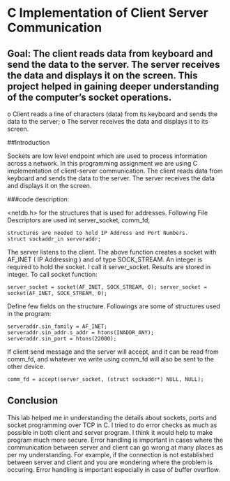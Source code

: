 # C Implementation of Client Server Communication
## Goal: The client reads data from keyboard and send the data to the server. The server receives the data and displays it on the screen. This project helped in gaining deeper understanding of the computer’s socket operations.
o Client reads a line of characters (data) from its keyboard and sends the data to the server; 
o The server receives the data and displays it to its screen.

##Introduction

Sockets are low level endpoint which are used to process information across a network. In this programming assignment we are using C implementation of client-server communication. The client reads data from keyboard and sends the data to the server. The server receives the data and displays it on the screen.

###code description: 

 <netdb.h> for the structures that is used for addresses. Following File Descriptors are used
int server_socket, comm_fd;

    structures are needed to hold IP Address and Port Numbers.
    struct sockaddr_in serveraddr;

The server listens to the client. The above function creates a socket with AF_INET ( IP Addressing ) and of type SOCK_STREAM. An integer is required to hold the socket. I call it server_socket. Results are stored in integer. To call socket function: 

    server_socket = socket(AF_INET, SOCK_STREAM, 0); server_socket = socket(AF_INET, SOCK_STREAM, 0); 


Define few fields on the structure. Followings are some of structures used in the program:

    serveraddr.sin_family = AF_INET;
    serveraddr.sin_addr.s_addr = htons(INADDR_ANY);
    serveraddr.sin_port = htons(22000);

 If client send message and the server will accept, and it can be read from comm_fd, and whatever we write using comm_fd will also be sent to the other device.

    comm_fd = accept(server_socket, (struct sockaddr*) NULL, NULL);

## Conclusion

This lab helped me in understanding the details about sockets, ports and socket programming over TCP in C. I tried to do error checks as much as possible in both client and server program. I think it would help to make program much more secure. Error handling is important in cases where the communication between server and client can go wrong at many places as per my understanding. For example, if the connection is not established between server and client and you are wondering where the problem is occuring. Error handling is important especially in case of buffer overflow. 

